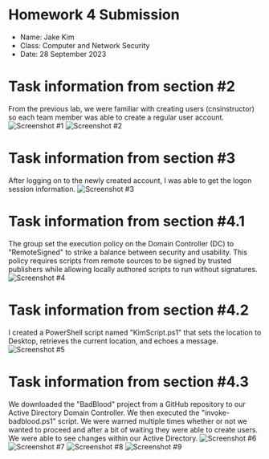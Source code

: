 # **Homework 4 Submission**

- Name: Jake Kim
- Class: Computer and Network Security
- Date: 28 September 2023

# Task information from section #2  
From the previous lab, we were familiar with creating users (cnsinstructor) so each team member was able to create a regular user account.
![Screenshot #1](Screenshots/HW4_Section2.0.png)
![Screenshot #2](Screenshots/HW4_Section2.1.png)

# Task information from section #3 
After logging on to the newly created account, I was able to get the logon session information.
![Screenshot #3](Screenshots/HW4_Section3.0.png)

# Task information from section #4.1
The group set the execution policy on the Domain Controller (DC) to "RemoteSigned" to strike a balance between security and usability. This policy requires scripts from remote sources to be signed by trusted publishers while allowing locally authored scripts to run without signatures.
![Screenshot #4](Screenshots/HW4Q41.PNG)

# Task information from section #4.2
I created a PowerShell script named "KimScript.ps1" that sets the location to Desktop, retrieves the current location, and echoes a message. 
![Screenshot #5](Screenshots/4.2.png)

# Task information from section #4.3
We downloaded the "BadBlood" project from a GitHub repository to our Active Directory Domain Controller. We then executed the "invoke-badblood.ps1" script. We were warned multiple times whether or not we wanted to proceed and after a bit of waiting they were able to create users. We were able to see changes within our Active Directory.
![Screenshot #6](HW4/Screenshots/4.3.01.png)
![Screenshot #7](HW4/Screenshots/4.3.02.png)
![Screenshot #8](HW4/Screenshots/4.3.03.png)
![Screenshot #9](Screenshots/4.3.04.png)





